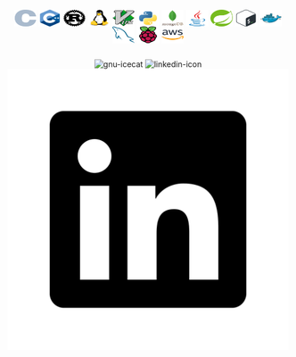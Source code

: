 <div style="display: inline_block" align="center"><br>
  <img align="center" alt="coffee-c" height="30" width="40" src="https://raw.githubusercontent.com/devicons/devicon/master/icons/c/c-original.svg">
  <img align="center" alt="coffee-cpp" height="30" width="40" src="https://raw.githubusercontent.com/devicons/devicon/master/icons/cplusplus/cplusplus-original.svg">
  <img align="center" alt="coffee-rust" height="30" width="40" src="https://raw.githubusercontent.com/devicons/devicon/master/icons/rust/rust-original.svg">
  <img align="center" alt="coffee-linux" height="30" width="40" src="https://raw.githubusercontent.com/devicons/devicon/master/icons/linux/linux-original.svg">
  <img align="center" alt="coffee-vim" height="30" width="40" src="https://raw.githubusercontent.com/devicons/devicon/master/icons/vim/vim-original.svg">
  <img align="center" alt="coffee-python" height="30" width="40" src="https://raw.githubusercontent.com/devicons/devicon/master/icons/python/python-original.svg">
  <img align="center" alt="coffee-mongodb" height="30" width="40" src="https://raw.githubusercontent.com/devicons/devicon/master/icons/mongodb/mongodb-original-wordmark.svg">
  <img align="center" alt="coffee-java" height="30" width="40" src="https://raw.githubusercontent.com/devicons/devicon/master/icons/java/java-original.svg">
  <img align="center" alt="coffee-java" height="30" width="40" src="https://raw.githubusercontent.com/devicons/devicon/master/icons/spring/spring-original.svg">
  <img align="center" alt="coffee-bash" height="30" width="40" src="https://raw.githubusercontent.com/devicons/devicon/master/icons/bash/bash-original.svg">
  <img align="center" alt="coffee-docker" height="30" width="40" src="https://raw.githubusercontent.com/devicons/devicon/master/icons/docker/docker-original.svg">
  <img align="center" alt="coffee-mysql" height="30" width="40" src="https://raw.githubusercontent.com/devicons/devicon/master/icons/mysql/mysql-original.svg">
  <img align="center" alt="coffee-raspberrypy" height="30" width="40" src="https://raw.githubusercontent.com/devicons/devicon/master/icons/raspberrypi/raspberrypi-original.svg">
  <img align="center" alt="coffee-aws" height="30" width="40" src="https://raw.githubusercontent.com/devicons/devicon/master/icons/amazonwebservices/amazonwebservices-original-wordmark.svg">
</div>

  ##

<div align="center">
  <img alt="gnu-icecat" height="30" width="40" src="https://simpleicons.org/icons/gnuicecat.svg">
  <img alt="linkedin-icon" height="30" width="40" src="">
  <a href="https://www.linkedin.com/in/leo-andrade/" target="_blank"><img src="https://github.com/iwametal/iwametal/blob/master/resources/icons/linkedin-brands-solid-full.svg" target="_blank"></a>
  <!-- <a href="https://www.linkedin.com/in/leo-andrade/" target="_blank"><img src="https://img.shields.io/badge/-LinkedIn-%23090909?style=for-the-badge&logo=linkedin&logoColor=a087ea" target="_blank"></a> -->
</div>
